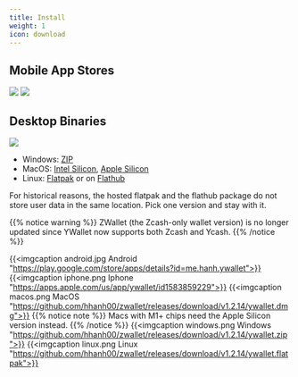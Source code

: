 ```yaml
---
title: Install
weight: 1
icon: download
---
```


## Mobile App Stores

<a href="https://play.google.com/store/apps/details?id=me.hanh.ywallet"><img class="download-badge" src="../google-store-badge.svg"></a>
<a href="https://apps.apple.com/us/app/ywallet/id1583859229"><img class="download-badge" src="../apple-store-badge.svg"></a>

## Desktop Binaries
<a href="https://www.microsoft.com/en-us/p/ywallet/9pjz924hs2s6"><img class="download-badge" src="../microsoft-store-badge.svg"></a>
- Windows: [ZIP](https://github.com/hhanh00/zwallet/releases/download/v1.2.14/ywallet.zip)
- MacOS: [Intel Silicon](https://github.com/hhanh00/zwallet/releases/download/v1.2.14/ywallet.dmg), [Apple Silicon](https://github.com/hhanh00/zwallet/releases/download/v1.2.14/ywallet-m1.dmg)
- Linux: [Flatpak](https://github.com/hhanh00/zwallet/releases/download/v1.2.14/ywallet.flatpak) or on [Flathub](https://flathub.org/apps/details/app.ywallet.Ywallet)

For historical reasons, the hosted flatpak and the flathub package do not store user data in the same location. 
Pick one version and stay with it.

{{% notice warning %}}
ZWallet (the Zcash-only wallet version) is no longer updated since YWallet now supports both Zcash and Ycash. 
{{% /notice %}} 

{{<imgcaption android.jpg Android "https://play.google.com/store/apps/details?id=me.hanh.ywallet">}}
{{<imgcaption iphone.png Iphone "https://apps.apple.com/us/app/ywallet/id1583859229">}}
{{<imgcaption macos.png MacOS "https://github.com/hhanh00/zwallet/releases/download/v1.2.14/ywallet.dmg">}} 
{{% notice note %}}
Macs with M1+ chips need the Apple Silicon version instead.
{{% /notice %}}
{{<imgcaption windows.png Windows "https://github.com/hhanh00/zwallet/releases/download/v1.2.14/ywallet.zip">}}
{{<imgcaption linux.png Linux "https://github.com/hhanh00/zwallet/releases/download/v1.2.14/ywallet.flatpak">}}

